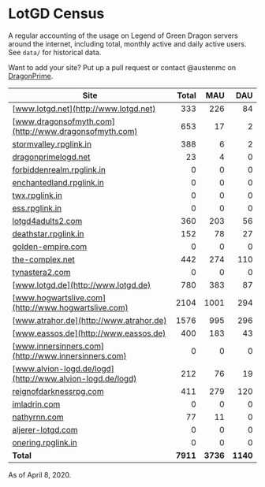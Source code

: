 # LotGD Census
A regular accounting of the usage on Legend of Green Dragon servers around the internet, including total, monthly active and daily active users. See `data/` for historical data.

Want to add your site? Put up a pull request or contact @austenmc on [DragonPrime](http://dragonprime.net).


Site | Total | MAU | DAU
--- | ---:| ---:| ---:
[www.lotgd.net](http://www.lotgd.net)|333|226|84
[www.dragonsofmyth.com](http://www.dragonsofmyth.com)|653|17|2
[stormvalley.rpglink.in](http://stormvalley.rpglink.in)|388|6|2
[dragonprimelogd.net](http://dragonprimelogd.net)|23|4|0
[forbiddenrealm.rpglink.in](http://forbiddenrealm.rpglink.in)|0|0|0
[enchantedland.rpglink.in](http://enchantedland.rpglink.in)|0|0|0
[twx.rpglink.in](http://twx.rpglink.in)|0|0|0
[ess.rpglink.in](http://ess.rpglink.in)|0|0|0
[lotgd4adults2.com](http://lotgd4adults2.com)|360|203|56
[deathstar.rpglink.in](http://deathstar.rpglink.in)|152|78|27
[golden-empire.com](http://golden-empire.com)|0|0|0
[the-complex.net](http://the-complex.net)|442|274|110
[tynastera2.com](http://tynastera2.com)|0|0|0
[www.lotgd.de](http://www.lotgd.de)|780|383|87
[www.hogwartslive.com](http://www.hogwartslive.com)|2104|1001|294
[www.atrahor.de](http://www.atrahor.de)|1576|995|296
[www.eassos.de](http://www.eassos.de)|400|183|43
[www.innersinners.com](http://www.innersinners.com)|0|0|0
[www.alvion-logd.de/logd](http://www.alvion-logd.de/logd)|212|76|19
[reignofdarknessrpg.com](http://reignofdarknessrpg.com)|411|279|120
[imladrin.com](http://imladrin.com)|0|0|0
[nathyrnn.com](http://nathyrnn.com)|77|11|0
[aljerer-lotgd.com](http://aljerer-lotgd.com)|0|0|0
[onering.rpglink.in](http://onering.rpglink.in)|0|0|0
**Total**|**7911**|**3736**|**1140**

As of April 8, 2020.
